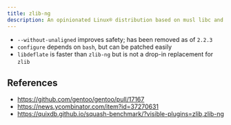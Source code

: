 ```yaml
---
title: zlib-ng
description: An opinionated Linux® distribution based on musl libc and toybox
---
```


- `--without-unaligned` improves safety; has been removed as of `2.2.3`
- `configure` depends on `bash`, but can be patched easily
- `libdeflate` is faster than `zlib-ng` but is not a drop-in replacement for `zlib`

## References
- https://github.com/gentoo/gentoo/pull/17167
- https://news.ycombinator.com/item?id=37270631
- https://quixdb.github.io/squash-benchmark/?visible-plugins=zlib,zlib-ng
